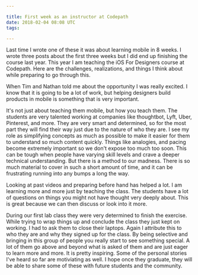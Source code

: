 ```yaml
---

title: First week as an instructor at Codepath
date: 2018-02-04 08:08 UTC
tags: 

---
```


Last time I wrote one of these it was about learning mobile in 8 weeks. I wrote three posts about the first three weeks but I did end up finishing the course last year. This year I am teaching the iOS For Designers course at Codepath. Here are the challenges, realizations, and things I think about while preparing to go through this.

When Tim and Nathan told me about the opportunity I was really excited. I know that it is going to be a lot of work, but helping designers build products in mobile is something that is very important.

It's not just about teaching them mobile, but how you teach them. The students are very talented working at companies like thoughtbot, Lyft, Uber, Pinterest, and more. They are very smart and determined, so for the most part they will find their way just due to the nature of who they are. I see my role as simplifying concepts as much as possible to make it easier for them to understand so much content quickly. Things like analogies, and pacing become extremely important so we don't expose too much too soon. This can be tough when people have varying skill levels and crave a deeper technical understanding. But there is a method to our madness. There is so much material to cover in such a short amount of time, and it can be frustrating running into any bumps a long the way.

Looking at past videos and preparing before hand has helped a lot. I am learning more and more just by teaching the class. The students have a lot of questions on things you might not have thought very deeply about. This is great because we can then discuss or look into it more.

During our first lab class they were very determined to finish the exercise. While trying to wrap things up and conclude the class they just kept on working. I had to ask them to close their laptops. Again I attribute this to who they are and why they signed up for the class. By being selective and bringing in this group of people you really start to see something special. A lot of them go above and beyond what is asked of them and are just eager to learn more and more. It is pretty inspiring. Some of the personal stories I've heard so far are motiviating as well. I hope once they graduate, they will be able to share some of these with future students and the community.